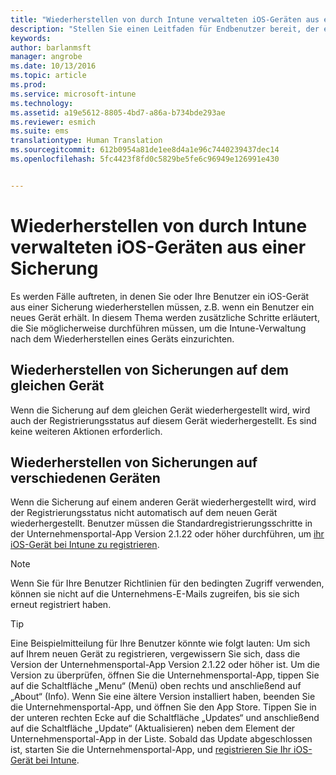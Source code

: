```yaml
---
title: "Wiederherstellen von durch Intune verwalteten iOS-Geräten aus einer Sicherung | Microsoft Intune"
description: "Stellen Sie einen Leitfaden für Endbenutzer bereit, der erklärt, wie sie ihre Geräte nach der Wiederherstellung aus einer Sicherung erneut registrieren können."
keywords: 
author: barlanmsft
manager: angrobe
ms.date: 10/13/2016
ms.topic: article
ms.prod: 
ms.service: microsoft-intune
ms.technology: 
ms.assetid: a19e5612-8805-4bd7-a86a-b734bde293ae
ms.reviewer: esmich
ms.suite: ems
translationtype: Human Translation
ms.sourcegitcommit: 612b0954a81de1ee8d4a1e96c7440239437dec14
ms.openlocfilehash: 5fc4423f8fd0c5829be5fe6c96949e126991e430


---
```


# Wiederherstellen von durch Intune verwalteten iOS-Geräten aus einer Sicherung

Es werden Fälle auftreten, in denen Sie oder Ihre Benutzer ein iOS-Gerät aus einer Sicherung wiederherstellen müssen, z.B. wenn ein Benutzer ein neues Gerät erhält. In diesem Thema werden zusätzliche Schritte erläutert, die Sie möglicherweise durchführen müssen, um die Intune-Verwaltung nach dem Wiederherstellen eines Geräts einzurichten.

## Wiederherstellen von Sicherungen auf dem gleichen Gerät

Wenn die Sicherung auf dem gleichen Gerät wiederhergestellt wird, wird auch der Registrierungsstatus auf diesem Gerät wiederhergestellt. Es sind keine weiteren Aktionen erforderlich.

## Wiederherstellen von Sicherungen auf verschiedenen Geräten

Wenn die Sicherung auf einem anderen Gerät wiederhergestellt wird, wird der Registrierungsstatus nicht automatisch auf dem neuen Gerät wiederhergestellt. Benutzer müssen die Standardregistrierungsschritte in der Unternehmensportal-App Version 2.1.22 oder höher durchführen, um [ihr iOS-Gerät bei Intune zu registrieren](/Intune/EndUser/enroll-your-device-in-intune-ios).

> [!NOTE]
> Wenn Sie für Ihre Benutzer Richtlinien für den bedingten Zugriff verwenden, können sie nicht auf die Unternehmens-E-Mails zugreifen, bis sie sich erneut registriert haben.

> [!TIP]
> Eine Beispielmitteilung für Ihre Benutzer könnte wie folgt lauten: Um sich auf Ihrem neuen Gerät zu registrieren, vergewissern Sie sich, dass die Version der Unternehmensportal-App Version 2.1.22 oder höher ist. Um die Version zu überprüfen, öffnen Sie die Unternehmensportal-App, tippen Sie auf die Schaltfläche „Menu“ (Menü) oben rechts und anschließend auf „About“ (Info). Wenn Sie eine ältere Version installiert haben, beenden Sie die Unternehmensportal-App, und öffnen Sie den App Store. Tippen Sie in der unteren rechten Ecke auf die Schaltfläche „Updates“ und anschließend auf die Schaltfläche „Update“ (Aktualisieren) neben dem Element der Unternehmensportal-App in der Liste. Sobald das Update abgeschlossen ist, starten Sie die Unternehmensportal-App, und [registrieren Sie Ihr iOS-Gerät bei Intune](/Intune/EndUser/enroll-your-device-in-intune-ios).



<!--HONumber=Oct16_HO2-->


